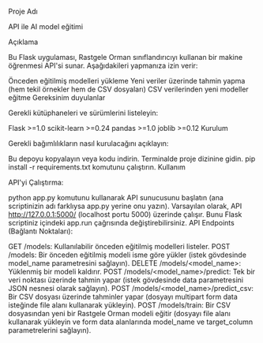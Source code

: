Proje Adı

API ile AI model eğitimi

Açıklama

Bu Flask uygulaması, Rastgele Orman sınıflandırıcıyı kullanan bir makine öğrenmesi API'si sunar. Aşağıdakileri yapmanıza izin verir:

Önceden eğitilmiş modelleri yükleme
Yeni veriler üzerinde tahmin yapma (hem tekil örnekler hem de CSV dosyaları)
CSV verilerinden yeni modeller eğitme
Gereksinim duyulanlar

Gerekli kütüphaneleri ve sürümlerini listeleyin:

Flask >=1.0
scikit-learn >=0.24
pandas >=1.0
joblib >=0.12
Kurulum

Gerekli bağımlılıkların nasıl kurulacağını açıklayın:

Bu depoyu kopyalayın veya kodu indirin.
Terminalde proje dizinine gidin.
pip install -r requirements.txt komutunu çalıştırın.
Kullanım

API'yi Çalıştırma:

python app.py komutunu kullanarak API sunucusunu başlatın (ana scriptinizin adı farklıysa app.py yerine onu yazın).
Varsayılan olarak, API http://127.0.0.1:5000/ (localhost portu 5000) üzerinde çalışır. Bunu Flask scriptiniz içindeki app.run çağrısında değiştirebilirsiniz.
API Endpoints (Bağlantı Noktaları):

GET /models: Kullanılabilir önceden eğitilmiş modelleri listeler.
POST /models: Bir önceden eğitilmiş modeli isme göre yükler (istek gövdesinde model_name parametresini sağlayın).
DELETE /models/<model_name>: Yüklenmiş bir modeli kaldırır.
POST /models/<model_name>/predict: Tek bir veri noktası üzerinde tahmin yapar (istek gövdesinde data parametresini JSON nesnesi olarak sağlayın).
POST /models/<model_name>/predict_csv: Bir CSV dosyası üzerinde tahminler yapar (dosyayı multipart form data isteğinde file alanı kullanarak yükleyin).
POST /models/train: Bir CSV dosyasından yeni bir Rastgele Orman modeli eğitir (dosyayı file alanı kullanarak yükleyin ve form data alanlarında model_name ve target_column parametrelerini sağlayın).
